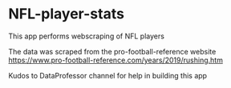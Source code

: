 # NFL-player-stats
This app performs webscraping of NFL players

The data was scraped from the pro-football-reference website
https://www.pro-football-reference.com/years/2019/rushing.htm

Kudos to DataProfessor channel for help in building this app
